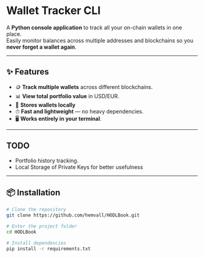 # Wallet Tracker CLI

A **Python console application** to track all your on-chain wallets in one place.  
Easily monitor balances across multiple addresses and blockchains so you **never forget a wallet again**.

---

## ✨ Features
- 🪙 **Track multiple wallets** across different blockchains.  
- 📊 **View total portfolio value** in USD/EUR.  
- 💾 **Stores wallets locally** 
- ⏱ **Fast and lightweight** — no heavy dependencies.  
- 🖥 **Works entirely in your terminal**.

---

## TODO
- Portfolio history tracking.
- Local Storage of Private Keys for better usefulness

---

## 📦 Installation

```bash
# Clone the repository
git clone https://github.com/hemvall/HODLBook.git

# Enter the project folder
cd HODLBook

# Install dependencies
pip install -r requirements.txt
